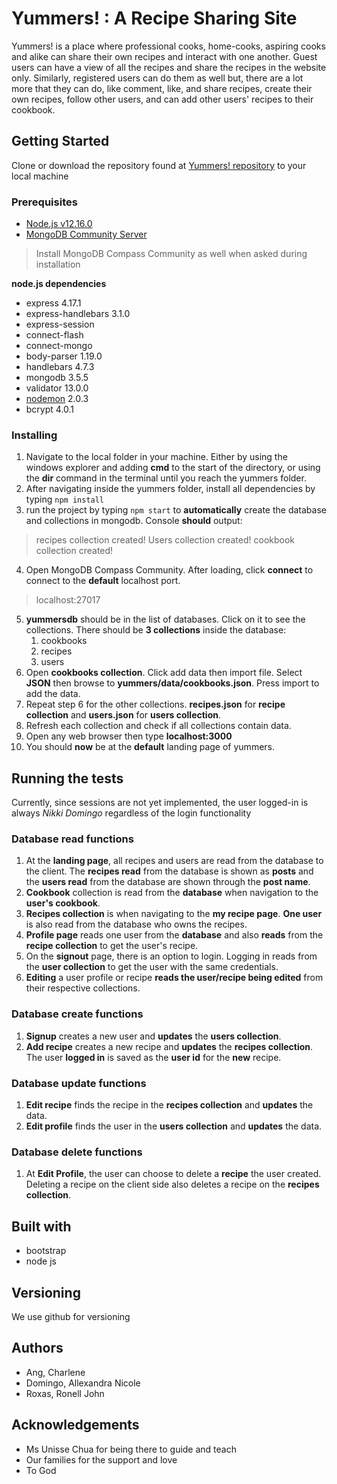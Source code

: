 # Yummers! : A Recipe Sharing Site
Yummers! is a place where professional cooks, home-cooks, aspiring cooks and alike can share their own recipes and interact with one another. Guest users can have a view of all the recipes and share the recipes in the website only. Similarly, registered users can do them as well but, there are a lot more that they can do, like comment, like, and share recipes, create their own recipes, follow other users, and can add other users' recipes to their cookbook.

## Getting Started
Clone or download the repository found at [Yummers! repository](https://github.com/unisse-courses/s15-mp12.git) to your local machine

### Prerequisites
* [Node.js v12.16.0](https://nodejs.org/en/)
* [MongoDB Community Server ](https://www.mongodb.com/download-center/community)
> Install MongoDB Compass Community as well when asked during installation

**node.js dependencies**
* express 4.17.1
* express-handlebars 3.1.0
* express-session
* connect-flash
* connect-mongo
* body-parser 1.19.0
* handlebars 4.7.3
* mongodb 3.5.5
* validator 13.0.0
* [nodemon](https://www.npmjs.com/package/nodemon) 2.0.3
* bcrypt 4.0.1


### Installing
1. Navigate to the local folder in your machine. Either by using the windows explorer and adding **cmd** to the start of the directory, or using the **dir** command in the terminal until you reach the yummers folder.
2. After navigating inside the yummers folder, install all dependencies by typing
`npm install`
3. run the project by typing `npm start` to **automatically** create the database and collections in mongodb. Console **should** output:
> recipes collection created!
> Users collection created!
> cookbook collection created!

4. Open MongoDB Compass Community. After loading, click **connect** to connect to the **default** localhost port.
> localhost:27017
5. **yummersdb** should be in the list of databases. Click on it to see the collections. There should be **3 collections** inside the database:
	1. cookbooks
	2. recipes
	3. users
6.  Open **cookbooks collection**. Click add data then import file. Select **JSON** then browse to **yummers/data/cookbooks.json**. Press import to add the data.
7. Repeat step 6 for the other collections. **recipes.json** for **recipe collection** and **users.json** for **users collection**.
8. Refresh each collection and check if all collections contain data.
9. Open any web browser then type **localhost:3000**
10. You should **now** be at the **default** landing page of yummers.


## Running the tests
Currently, since sessions are not yet implemented, the user logged-in is always *Nikki Domingo*  regardless of the login functionality

### Database read functions
1. At the **landing page**, all recipes and users are read from the database to the client. The **recipes read** from the database is shown as **posts** and the **users read** from the database are shown through the **post name**.
2.  **Cookbook** collection is read from the **database** when navigation to the **user's cookbook**.  
3. **Recipes collection** is when navigating to the **my recipe page**. **One user** is also read from the database who owns the recipes.
4.  **Profile page** reads one user from the **database** and also **reads** from the **recipe collection** to get the user's recipe.
5. On the **signout** page, there is an option to login. Logging in reads from the **user collection** to get the user with the same credentials.
6. **Editing** a user profile or recipe **reads the user/recipe being edited** from their respective collections.

### Database create functions
1. **Signup** creates a new user and **updates** the **users collection**.
2. **Add recipe** creates a new recipe and **updates** the **recipes collection**. The user **logged in** is saved as the **user id** for the **new** recipe.

### Database update functions
1. **Edit recipe** finds the recipe in the **recipes collection** and **updates** the data.
2. **Edit profile** finds the user in the **users collection** and **updates** the data.

### Database delete functions
1. At **Edit Profile**, the user can choose to delete a **recipe** the user created. Deleting a recipe on the client side also deletes a recipe on the **recipes collection**.

## Built with
- bootstrap
- node js

## Versioning
We use github for versioning 


## Authors

* Ang, Charlene
* Domingo, Allexandra Nicole
* Roxas, Ronell John

## Acknowledgements
- Ms Unisse Chua for being there to guide and teach 
- Our families for the support and love
- To God
